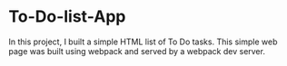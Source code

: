 # To-Do-list-App
In this project, I built a simple HTML list of To Do tasks. This simple web page was built using webpack and served by a webpack dev server.
